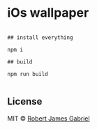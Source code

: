 # iOs wallpaper

```

## install everything 

npm i

## build 

npm run build


```
## License

MIT © [Robert James Gabriel](https://www.robertgabriel.ninja)

[npm-image]: https://badge.fury.io/js/github-issue-logger.svg
[npm-url]: https://npmjs.org/package/github-issue-logger
[travis-image]: https://travis-ci.org/RobertJGabriel/github-issue-logger.svg?branch=master
[travis-url]: https://www.travis-ci.com/RobertJGabriel/github-issue-logger
[daviddm-image]: https://david-dm.org/RobertJGabriel/github-issue-logger.svg?theme=shields.io
[daviddm-url]: https://david-dm.org/RobertJGabriel/github-issue-logger
[coveralls-image]: https://coveralls.io/repos/RobertJGabriel/github-issue-logger/badge.svg
[coveralls-url]: https://coveralls.io/r/RobertJGabriel/github-issue-logger
